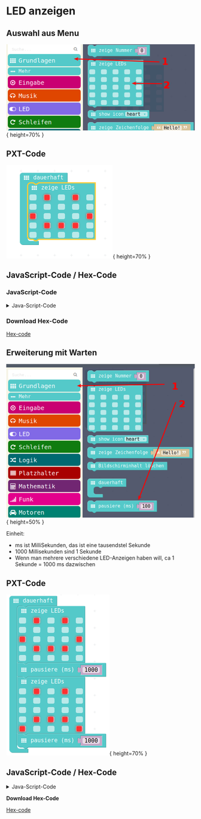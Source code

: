 # LED anzeigen

## Auswahl aus Menu

![LED anzeigen Menu](pics/LedAnzeigenMenu.png){ height=70% }

## PXT-Code

![LED anzeigen](pics/LedAnzeigen.png){ height=70% }


## JavaScript-Code / Hex-Code
### JavaScript-Code

<details>
 <summary>Java-Script-Code</summary>

```js
basic.forever(() => {
    basic.showLeds(`
        . # . # .
        . . . . .
        # . . . #
        . # # # .
        . . . . .
        `)
})
```
</details>

### Download Hex-Code

[Hex-code](code/mini-LedAnzeigen.hex)

## Erweiterung mit Warten

![Pause einfuegen Menu](pics/PausenMenu.png){ height=50% }


Einheit: 

* ms ist MilliSekunden, das ist eine tausendstel Sekunde
* 1000 Millisekunden sind 1 Sekunde
* Wenn man mehrere verschiedene LED-Anzeigen haben will, ca 1 Sekunde = 1000 ms dazwischen


## PXT-Code

![LED anzeigen mit Pause](pics/LedAnzeigenMitPause.png){ height=70% }


## JavaScript-Code / Hex-Code
<details>
 <summary>Java-Script-Code</summary>

```js
basic.forever(() => {
    basic.showLeds(`
        . # . # .
        . . . . .
        # . . . #
        . # # # .
        . . . . .
        `)
    basic.pause(1000)
    basic.showLeds(`
        . # . # .
        . . . . .
        . . . . .
        . # # # .
        # . . . #
        `)
    basic.pause(1000)
})

```
</details>

__Download Hex-Code__

[Hex-code](code/mini-LedAnzeigenMitPause.hex)
